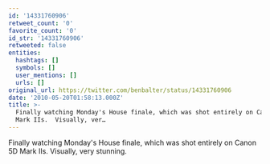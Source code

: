 ```yaml
---
id: '14331760906'
retweet_count: '0'
favorite_count: '0'
id_str: '14331760906'
retweeted: false
entities:
  hashtags: []
  symbols: []
  user_mentions: []
  urls: []
original_url: https://twitter.com/benbalter/status/14331760906
date: '2010-05-20T01:58:13.000Z'
title: >-
  Finally watching Monday's House finale, which was shot entirely on Canon 5D
  Mark IIs.  Visually, ver…
---
```


Finally watching Monday's House finale, which was shot entirely on Canon 5D Mark IIs.  Visually, very stunning.
